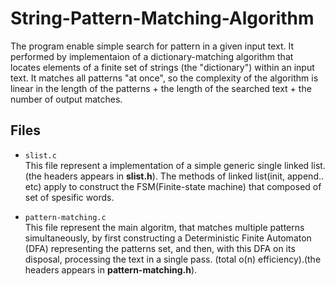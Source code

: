 # String-Pattern-Matching-Algorithm

The program enable simple search for pattern in a given input text. It performed by implementaion of a dictionary-matching algorithm that locates elements of a finite set of strings (the "dictionary") within an input text. It matches all patterns "at once", so the complexity of the algorithm is linear in the length of the patterns + the length of the searched text + the number of output matches.

## Files
* `slist.c`<br/>
This file represent a implementation of a simple generic single linked list.(the headers appears in <b>slist.h</b>).
The methods of linked list(init, append.. etc) apply to construct the FSM(Finite-state machine) that composed of set of spesific words.

* `pattern-matching.c`<br/>
This file represent the main algoritm, that matches multiple patterns simultaneously, by first constructing a Deterministic Finite Automaton (DFA) representing the patterns set, and then, with this DFA on its disposal, processing the text in a single pass. (total o(n) efficiency).(the headers appears in <b>pattern-matching.h</b>).
